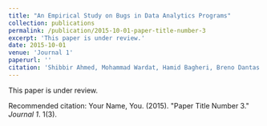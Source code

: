 ```yaml
---
title: "An Empirical Study on Bugs in Data Analytics Programs"
collection: publications
permalink: /publication/2015-10-01-paper-title-number-3
excerpt: 'This paper is under review.'
date: 2015-10-01
venue: 'Journal 1'
paperurl: ''
citation: 'Shibbir Ahmed, Mohammad Wardat, Hamid Bagheri, Breno Dantas Cruz, and Hridesh Rajan, An Empirical Study on Bugs in Data Analytics Programs. (Under Review).'
---
```

This paper is under review.

<!-- [Download paper here]() -->

Recommended citation: Your Name, You. (2015). "Paper Title Number 3." <i>Journal 1</i>. 1(3).